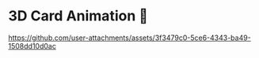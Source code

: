 # 3D Card Animation 🤩

https://github.com/user-attachments/assets/3f3479c0-5ce6-4343-ba49-1508dd10d0ac
